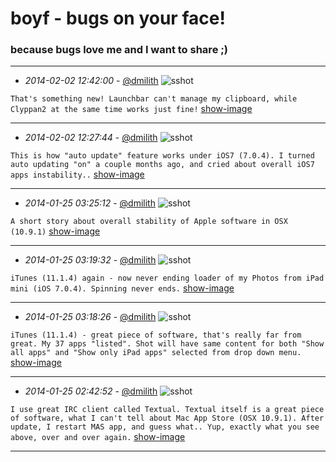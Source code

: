 
# boyf - bugs on your face!

### because bugs love me and I want to share ;)

---

* *2014-02-02 12:42:00* - [@dmilith](https://twitter.com/dmilith) ![sshot](http://s.verknowsys.com/5b0bf5e73edb16434e7fd9f1f4a0a407f5ec259a.png)

`That's something new! Launchbar can't manage my clipboard, while Clyppan2 at the same time works just fine!` [show-image](http://s.verknowsys.com/5b0bf5e73edb16434e7fd9f1f4a0a407f5ec259a.png)

---

* *2014-02-02 12:27:44* - [@dmilith](https://twitter.com/dmilith) ![sshot](http://s.verknowsys.com/d6c7c8dfb5bca9efa2d15b7a0f075a39c5191177.png)

`This is how "auto update" feature works under iOS7 (7.0.4). I turned auto updating "on" a couple months ago, and cried about overall iOS7 apps instability..` [show-image](http://s.verknowsys.com/d6c7c8dfb5bca9efa2d15b7a0f075a39c5191177.png)

---

* *2014-01-25 03:25:12* - [@dmilith](https://twitter.com/dmilith) ![sshot](http://s.verknowsys.com/2da5b6fd06337dd0af52d3f371a1058669fab0ea.png)

`A short story about overall stability of Apple software in OSX (10.9.1)` [show-image](http://s.verknowsys.com/2da5b6fd06337dd0af52d3f371a1058669fab0ea.png)

---

* *2014-01-25 03:19:32* - [@dmilith](https://twitter.com/dmilith) ![sshot](http://s.verknowsys.com/969615c28e9d0ea1f89f235eeed7681a2d0f8c0c.png)

`iTunes (11.1.4) again - now never ending loader of my Photos from iPad mini (iOS 7.0.4). Spinning never ends.` [show-image](http://s.verknowsys.com/969615c28e9d0ea1f89f235eeed7681a2d0f8c0c.png)

---

* *2014-01-25 03:18:26* - [@dmilith](https://twitter.com/dmilith) ![sshot](http://s.verknowsys.com/5d8507bf8ad13d22c3db2874006a6e26fa8bcf38.png)

`iTunes (11.1.4) - great piece of software, that's really far from great. My 37 apps "listed". Shot will have same content for both "Show all apps" and "Show only iPad apps" selected from drop down menu.` [show-image](http://s.verknowsys.com/5d8507bf8ad13d22c3db2874006a6e26fa8bcf38.png)

---

* *2014-01-25 02:42:52* - [@dmilith](https://twitter.com/dmilith) ![sshot](http://s.verknowsys.com/5e02b6798fc10b846c558d52641d3b2296f95036.png)

`I use great IRC client called Textual. Textual itself is a great piece of software, what I can't tell about Mac App Store (OSX 10.9.1). After update, I restart MAS app, and guess what.. Yup, exactly what you see above, over and over again.` [show-image](http://s.verknowsys.com/5e02b6798fc10b846c558d52641d3b2296f95036.png)

---
